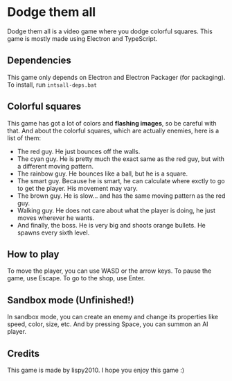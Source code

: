 # Dodge them all
Dodge them all is a video game where you dodge colorful squares. This game is mostly made using
Electron and TypeScript.

## Dependencies
This game only depends on Electron and Electron Packager (for packaging). To install, run
`intsall-deps.bat`

## Colorful squares
This game has got a lot of colors and **flashing images**, so be careful with that.
And about the colorful squares, which are actually enemies, here is a list of them:
* The red guy. He just bounces off the walls.
* The cyan guy. He is pretty much the exact same as the red guy, but with a different moving pattern.
* The rainbow guy. He bounces like a ball, but he is a square.
* The smart guy. Because he is smart, he can calculate where exctly to go to get the player. His movement may vary.
* The brown guy. He is slow... and has the same moving pattern as the red guy.
* Walking guy. He does not care about what the player is doing, he just moves wherever he wants.
* And finally, the boss. He is very big and shoots orange bullets. He spawns every sixth level.

## How to play
To move the player, you can use WASD or the arrow keys. To pause the game, use Escape. To go to the shop, use Enter.

## Sandbox mode (**Unfinished!**)
In sandbox mode, you can create an enemy and change its properties like speed, color, size, etc. And by pressing Space, you can summon an AI player.

## Credits
This game is made by lispy2010. I hope you enjoy this game :)